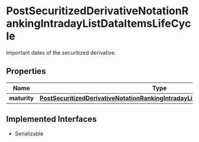 

# PostSecuritizedDerivativeNotationRankingIntradayListDataItemsLifeCycle

Important dates of the securitized derivative.

## Properties

Name | Type | Description | Notes
------------ | ------------- | ------------- | -------------
**maturity** | [**PostSecuritizedDerivativeNotationRankingIntradayListDataItemsLifeCycleMaturity**](PostSecuritizedDerivativeNotationRankingIntradayListDataItemsLifeCycleMaturity.md) |  |  [optional]


## Implemented Interfaces

* Serializable


